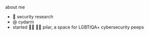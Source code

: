 
about me

- 🐛 security research
- @ cydarm
- started 🏳️‍⚧️ 🏳️‍🌈 pilar, a space for LGBTIQA+ cybersecurity peeps






